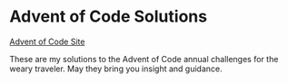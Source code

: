 # Advent of Code Solutions
[Advent of Code Site](https://adventofcode.com/)

These are my solutions to the Advent of Code annual challenges for the weary traveler. May they bring you insight and guidance.
